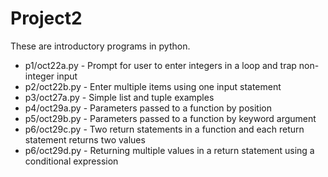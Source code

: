 # Project2

These are introductory programs in python.

- p1/oct22a.py - Prompt for user to enter integers in a loop and trap non-integer input
- p2/oct22b.py - Enter multiple items using one input statement
- p3/oct27a.py - Simple list and tuple examples
- p4/oct29a.py - Parameters passed to a function by position
- p5/oct29b.py - Parameters passed to a function by keyword argument
- p6/oct29c.py - Two return statements in a function and each return statement returns two values
- p6/oct29d.py - Returning multiple values in a return statement using a conditional expression
